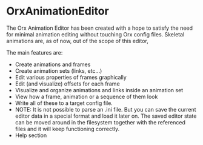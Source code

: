 OrxAnimationEditor
==================

The Orx Animation Editor has been created with a hope to satisfy the need for minimal animation editing without touching Orx config files. 
Skeletal animations are, as of now, out of the scope of this editor, 

The main features are:
* Create animations and frames
* Create animation sets (links, etc...)
* Edit various properties of frames graphically
* Edit (and visualize) offsets for each frame
* Visualize and organize animations and links inside an animation set
* View how a frame, animation or a sequence of them look
* Write all of these to a target config file.
* NOTE: It is not possible to parse an .ini file. But you can save the current editor data in a special format and load it later on. The saved editor state can be moved around in the filesystem together with the referenced files and it will keep functioning correctly.
* Help section

